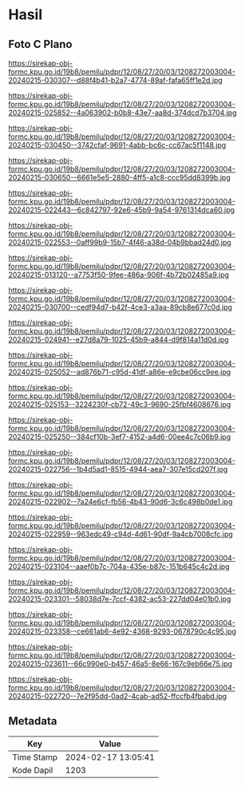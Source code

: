 # Hasil

## Foto C Plano

https://sirekap-obj-formc.kpu.go.id/19b8/pemilu/pdpr/12/08/27/20/03/1208272003004-20240215-030307--d88f4b41-b2a7-4774-89af-fafa65ff1e2d.jpg

https://sirekap-obj-formc.kpu.go.id/19b8/pemilu/pdpr/12/08/27/20/03/1208272003004-20240215-025852--4a063902-b0b8-43e7-aa8d-374dcd7b3704.jpg

https://sirekap-obj-formc.kpu.go.id/19b8/pemilu/pdpr/12/08/27/20/03/1208272003004-20240215-030450--3742cfaf-9691-4abb-bc6c-cc67ac5f1148.jpg

https://sirekap-obj-formc.kpu.go.id/19b8/pemilu/pdpr/12/08/27/20/03/1208272003004-20240215-030650--6661e5e5-2880-4ff5-a1c8-ccc95dd8399b.jpg

https://sirekap-obj-formc.kpu.go.id/19b8/pemilu/pdpr/12/08/27/20/03/1208272003004-20240215-022443--6c842797-92e6-45b9-9a54-9761314dca60.jpg

https://sirekap-obj-formc.kpu.go.id/19b8/pemilu/pdpr/12/08/27/20/03/1208272003004-20240215-022553--0aff99b9-15b7-4f46-a38d-04b9bbad24d0.jpg

https://sirekap-obj-formc.kpu.go.id/19b8/pemilu/pdpr/12/08/27/20/03/1208272003004-20240215-013120--a7753f50-9fee-486a-906f-4b72b02485a9.jpg

https://sirekap-obj-formc.kpu.go.id/19b8/pemilu/pdpr/12/08/27/20/03/1208272003004-20240215-030700--cedf94d7-b42f-4ce3-a3aa-89cb8e677c0d.jpg

https://sirekap-obj-formc.kpu.go.id/19b8/pemilu/pdpr/12/08/27/20/03/1208272003004-20240215-024941--e27d8a79-1025-45b9-a844-d9f814a11d0d.jpg

https://sirekap-obj-formc.kpu.go.id/19b8/pemilu/pdpr/12/08/27/20/03/1208272003004-20240215-025052--ad876b71-c95d-41df-a86e-e9cbe06cc9ee.jpg

https://sirekap-obj-formc.kpu.go.id/19b8/pemilu/pdpr/12/08/27/20/03/1208272003004-20240215-025153--3224230f-cb72-49c3-9690-25fbf4608676.jpg

https://sirekap-obj-formc.kpu.go.id/19b8/pemilu/pdpr/12/08/27/20/03/1208272003004-20240215-025250--384cf10b-3ef7-4152-a4d6-00ee4c7c06b9.jpg

https://sirekap-obj-formc.kpu.go.id/19b8/pemilu/pdpr/12/08/27/20/03/1208272003004-20240215-022756--1b4d5ad1-8515-4944-aea7-307e15cd207f.jpg

https://sirekap-obj-formc.kpu.go.id/19b8/pemilu/pdpr/12/08/27/20/03/1208272003004-20240215-022902--7a24e6cf-fb56-4b43-90d6-3c6c498b0de1.jpg

https://sirekap-obj-formc.kpu.go.id/19b8/pemilu/pdpr/12/08/27/20/03/1208272003004-20240215-022959--963edc49-c94d-4d61-90df-9a4cb7008cfc.jpg

https://sirekap-obj-formc.kpu.go.id/19b8/pemilu/pdpr/12/08/27/20/03/1208272003004-20240215-023104--aaef0b7c-704a-435e-b87c-151b645c4c2d.jpg

https://sirekap-obj-formc.kpu.go.id/19b8/pemilu/pdpr/12/08/27/20/03/1208272003004-20240215-023301--58038d7e-7ccf-4382-ac53-227dd04e01b0.jpg

https://sirekap-obj-formc.kpu.go.id/19b8/pemilu/pdpr/12/08/27/20/03/1208272003004-20240215-023358--ce661ab6-4e92-4368-9293-0678790c4c95.jpg

https://sirekap-obj-formc.kpu.go.id/19b8/pemilu/pdpr/12/08/27/20/03/1208272003004-20240215-023611--66c990e0-b457-46a5-8e66-167c9eb66e75.jpg

https://sirekap-obj-formc.kpu.go.id/19b8/pemilu/pdpr/12/08/27/20/03/1208272003004-20240215-022720--7e2f95dd-0ad2-4cab-ad52-ffccfb4fbabd.jpg


## Metadata

| Key        | Value               |
| ---------- | ------------------- |
| Time Stamp | 2024-02-17 13:05:41 |
| Kode Dapil | 1203                |



